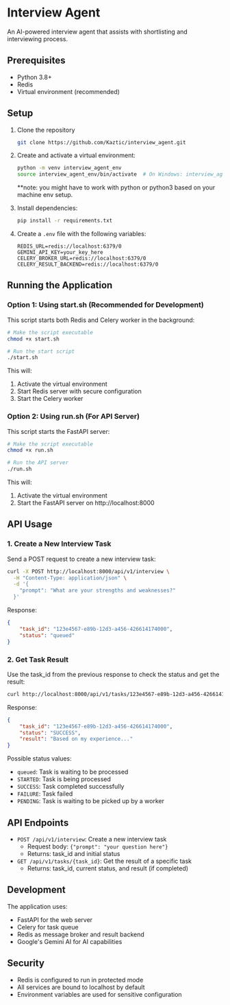 # Interview Agent

An AI-powered interview agent that assists with shortlisting and interviewing process.

## Prerequisites

- Python 3.8+
- Redis
- Virtual environment (recommended)

## Setup

1. Clone the repository
   ```bash
   git clone https://github.com/Kaztic/interview_agent.git
   ```
3. Create and activate a virtual environment:
   ```bash
   python -m venv interview_agent_env
   source interview_agent_env/bin/activate  # On Windows: interview_agent_env\Scripts\activate
   ```
   **note: you might have to work with python or python3 based on your machine env setup.
   
4. Install dependencies:
   ```bash
   pip install -r requirements.txt
   ```
5. Create a `.env` file with the following variables:
   ```
   REDIS_URL=redis://localhost:6379/0
   GEMINI_API_KEY=your_key_here
   CELERY_BROKER_URL=redis://localhost:6379/0
   CELERY_RESULT_BACKEND=redis://localhost:6379/0
   ```

## Running the Application

### Option 1: Using start.sh (Recommended for Development)

This script starts both Redis and Celery worker in the background:

```bash
# Make the script executable
chmod +x start.sh

# Run the start script
./start.sh
```

This will:
1. Activate the virtual environment
2. Start Redis server with secure configuration
3. Start the Celery worker

### Option 2: Using run.sh (For API Server)

This script starts the FastAPI server:

```bash
# Make the script executable
chmod +x run.sh

# Run the API server
./run.sh
```

This will:
1. Activate the virtual environment
2. Start the FastAPI server on http://localhost:8000

## API Usage

### 1. Create a New Interview Task

Send a POST request to create a new interview task:

```bash
curl -X POST http://localhost:8000/api/v1/interview \
  -H "Content-Type: application/json" \
  -d '{
    "prompt": "What are your strengths and weaknesses?"
  }'
```

Response:
```json
{
    "task_id": "123e4567-e89b-12d3-a456-426614174000",
    "status": "queued"
}
```

### 2. Get Task Result

Use the task_id from the previous response to check the status and get the result:

```bash
curl http://localhost:8000/api/v1/tasks/123e4567-e89b-12d3-a456-426614174000
```

Response:
```json
{
    "task_id": "123e4567-e89b-12d3-a456-426614174000",
    "status": "SUCCESS",
    "result": "Based on my experience..."
}
```

Possible status values:
- `queued`: Task is waiting to be processed
- `STARTED`: Task is being processed
- `SUCCESS`: Task completed successfully
- `FAILURE`: Task failed
- `PENDING`: Task is waiting to be picked up by a worker

## API Endpoints

- `POST /api/v1/interview`: Create a new interview task
  - Request body: `{"prompt": "your question here"}`
  - Returns: task_id and initial status
- `GET /api/v1/tasks/{task_id}`: Get the result of a specific task
  - Returns: task_id, current status, and result (if completed)

## Development

The application uses:
- FastAPI for the web server
- Celery for task queue
- Redis as message broker and result backend
- Google's Gemini AI for AI capabilities

## Security

- Redis is configured to run in protected mode
- All services are bound to localhost by default
- Environment variables are used for sensitive configuration 
